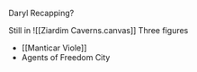 
Daryl Recapping?


Still in ![[Ziardim Caverns.canvas]]
Three figures
- [[Manticar Viole]]
- Agents of Freedom City


